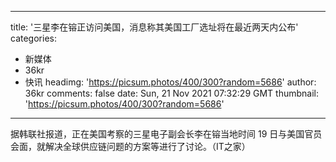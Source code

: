 
---
title: '三星李在镕正访问美国，消息称其美国工厂选址将在最近两天内公布'
categories: 
 - 新媒体
 - 36kr
 - 快讯
headimg: 'https://picsum.photos/400/300?random=5686'
author: 36kr
comments: false
date: Sun, 21 Nov 2021 07:32:29 GMT
thumbnail: 'https://picsum.photos/400/300?random=5686'
---

<div>   
据韩联社报道，正在美国考察的三星电子副会长李在镕当地时间 19 日与美国官员会面，就解决全球供应链问题的方案等进行了讨论。（IT之家）  
</div>
            